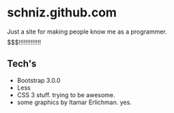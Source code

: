 schniz.github.com
=================

Just a site for making people know me as a programmer.
$$$$$$$$$$$$$$$$$$$$$$$$$$$$$$$!!!!!!!!!!!!!

Tech's
------
- Bootstrap 3.0.0
- Less
- CSS 3 stuff. trying to be awesome.
- some graphics by Itamar Erlichman. yes.
